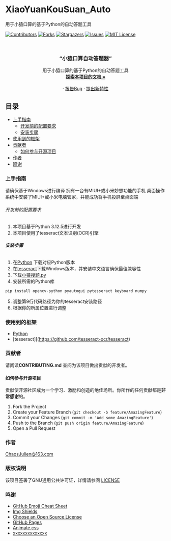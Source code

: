 

# XiaoYuanKouSuan_Auto

用于小猿口算的基于Python的自动答题工具


[![Contributors][contributors-shield]][contributors-url]
[![Forks][forks-shield]][forks-url]
[![Stargazers][stars-shield]][stars-url]
[![Issues][issues-shield]][issues-url]
[![MIT License][license-shield]][license-url]

<!-- PROJECT LOGO -->
<br />

<p align="center">

  <h3 align="center">“小猿口算自动答题器”</h3>
  <p align="center">
    用于小猿口算的基于Python的自动答题工具
    <br />
    <a href="https://github.com/ChaosJulien/XiaoYuanKouSuan_Auto"><strong>探索本项目的文档 »</strong></a>
    <br />
    <br />
    ·
    <a href="https://github.com/ChaosJulien/XiaoYuanKouSuan_Auto/issues">报告Bug</a>
    ·
    <a href="https://github.com/ChaosJulien/XiaoYuanKouSuan_Auto/issues">提出新特性</a>
  </p>

</p>

 
## 目录

- [上手指南](#上手指南)
  - [开发前的配置要求](#开发前的配置要求)
  - [安装步骤](#安装步骤)
- [使用到的框架](#使用到的框架)
- [贡献者](#贡献者)
  - [如何参与开源项目](#如何参与开源项目)
- [作者](#作者)
- [鸣谢](#鸣谢)

### 上手指南

请确保基于Windows进行编译
拥有一台有MIUI+或小米妙想功能的手机
桌面操作系统中安装了MIUI+或小米电脑管家，并能成功将手机投屏至桌面端

###### 开发前的配置要求

1. 本项目基于Python 3.12.5进行开发
2. 本项目使用了tesseract文本识别(OCR)引擎

###### **安装步骤**

1. 在[Python](https://www.python.org/) 下载对应Python版本
2. 在[tesseract](https://github.com/tesseract-ocr/tesseract)下载Windows版本，并安装中文语言确保最佳兼容性
3. 下载[小猿搜题.py](https://github.com/ChaosJulien/XiaoYuanKouSuan_Auto/blob/main/%E5%B0%8F%E7%8C%BF%E6%90%9C%E9%A2%98.py)
4. 安装所需的Python库
```python
pip install opencv-python pyautogui pytesseract keyboard numpy
```
5. 调整第9行代码路径为你的tesseract安装路径
6. 根据你的所属位置进行调整


### 使用到的框架

- [Python](https://www.python.org/)
- [tesseract][(https://github.com/tesseract-ocr/tesseract)

### 贡献者

请阅读**CONTRIBUTING.md** 查阅为该项目做出贡献的开发者。

#### 如何参与开源项目

贡献使开源社区成为一个学习、激励和创造的绝佳场所。你所作的任何贡献都是**非常感谢**的。


1. Fork the Project
2. Create your Feature Branch (`git checkout -b feature/AmazingFeature`)
3. Commit your Changes (`git commit -m 'Add some AmazingFeature'`)
4. Push to the Branch (`git push origin feature/AmazingFeature`)
5. Open a Pull Request



### 作者

ChaosJulien@163.com

### 版权说明

该项目签署了GNU通用公共许可证，详情请参阅 [LICENSE](https://github.com/ChaosJulien/XiaoYuanKouSuan_Auto/LICENSE)

### 鸣谢


- [GitHub Emoji Cheat Sheet](https://www.webpagefx.com/tools/emoji-cheat-sheet)
- [Img Shields](https://shields.io)
- [Choose an Open Source License](https://choosealicense.com)
- [GitHub Pages](https://pages.github.com)
- [Animate.css](https://daneden.github.io/animate.css)
- [xxxxxxxxxxxxxx](https://connoratherton.com/loaders)

<!-- links -->
[your-project-path]:/ChaosJulien/XiaoYuanKouSuan_Auto
[contributors-shield]: https://img.shields.io/github/contributors/ChaosJulien/XiaoYuanKouSuan_Auto.svg?style=flat-square
[contributors-url]: https://github.com/ChaosJulien/XiaoYuanKouSuan_Auto/pulse
[forks-shield]: https://img.shields.io/github/forks/ChaosJulien/XiaoYuanKouSuan_Auto.svg?style=flat-square
[forks-url]: https://github.com//ChaosJulien/XiaoYuanKouSuan_Auto/network/members
[stars-shield]: https://img.shields.io/github/stars/ChaosJulien/XiaoYuanKouSuan_Auto.svg?style=flat-square
[stars-url]: https://github.com/ChaosJulien/XiaoYuanKouSuan_Auto/stargazers
[issues-shield]: https://img.shields.io/github/issues/ChaosJulien/XiaoYuanKouSuan_Auto.svg?style=flat-square
[issues-url]: https://img.shields.io/github/issues/shaojintian/Best_README_template.svg
[license-shield]: https://img.shields.io/github/license/ChaosJulien/XiaoYuanKouSuan_Auto.svg?style=flat-square
[license-url]: https://github.com/ChaosJulien/XiaoYuanKouSuan_Auto/LICENSE



